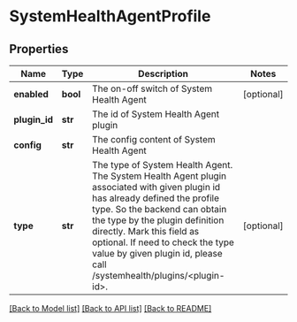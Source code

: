 # SystemHealthAgentProfile

## Properties
Name | Type | Description | Notes
------------ | ------------- | ------------- | -------------
**enabled** | **bool** | The on-off switch of System Health Agent | [optional] 
**plugin_id** | **str** | The id of System Health Agent plugin | 
**config** | **str** | The config content of System Health Agent | 
**type** | **str** | The type of System Health Agent. The System Health Agent plugin associated with given plugin id has already defined the profile type. So the backend can obtain the type by the plugin definition directly. Mark this field as optional. If need to check the type value by given plugin id, please call /systemhealth/plugins/&lt;plugin-id&gt;.  | [optional] 

[[Back to Model list]](../README.md#documentation-for-models) [[Back to API list]](../README.md#documentation-for-api-endpoints) [[Back to README]](../README.md)


